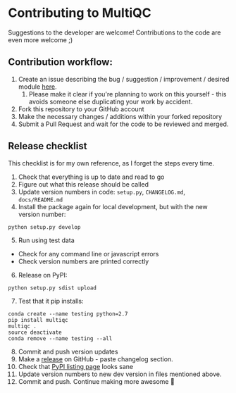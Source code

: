 # Contributing to MultiQC
Suggestions to the developer are welcome! Contributions to the code are
even more welcome ;)

## Contribution workflow:
1. Create an issue describing the bug / suggestion / improvement / desired module
   [here](https://github.com/ewels/MultiQC/issues).
    1. Please make it clear if you're planning to work on this yourself -
       this avoids someone else duplicating your work by accident.
2. Fork this repository to your GitHub account
3. Make the necessary changes / additions within your forked repository
4. Submit a Pull Request and wait for the code to be reviewed and merged.

## Release checklist
This checklist is for my own reference, as I forget the steps every time.

1. Check that everything is up to date and read to go
2. Figure out what this release should be called
3. Update version numbers in code: `setup.py`, `CHANGELOG.md`, `docs/README.md`
4. Install the package again for local development, but with the new version number:
```
python setup.py develop
```
5. Run using test data
  * Check for any command line or javascript errors
  * Check version numbers are printed correctly
6. Release on PyPI: 
```
python setup.py sdist upload
```
7. Test that it pip installs:
```
conda create --name testing python=2.7
pip install multiqc
multiqc .
source deactivate
conda remove --name testing --all
```
8. Commit and push version updates
9. Make a [release](https://github.com/ewels/MultiQC/releases) on GitHub - paste changelog section.
10. Check that [PyPI listing page](https://pypi.python.org/pypi/multiqc/) looks sane
11. Update version numbers to new dev version in files mentioned above.
12. Commit and push. Continue making more awesome :metal:
